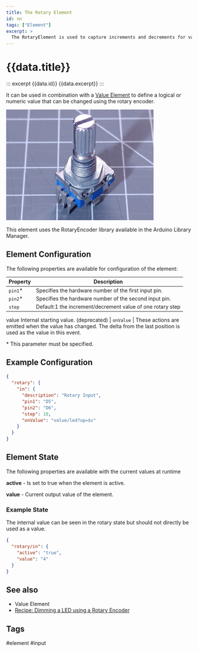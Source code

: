 ```yaml
---
title: The Rotary Element
id: nn
tags: ["Element"]
excerpt: >
  The RotaryElement is used to capture increments and decrements for values using a rotary encoder.
---
```


# {{data.title}}

::: excerpt {{data.id}}
{{data.excerpt}}
:::

It can be used in combination with a [Value Element](/elements/value.md) to define a logical or numeric value that can be changed using the rotary encoder.

![Rotary Encoder](/sensors/rotary.jpg "w200")

This element uses the RotaryEncoder library available in the Arduino Library Manager.

<!-- 
## Web UI for the Rotary Element

There is a dedicated card for this element available that will be used on the web server config and landing pages:

![Rotary Web UI](/elements/rotaryui.png)

See example in [value element](/elements/value.md).
-->


## Element Configuration

The following properties are available for configuration of the element:

<object data="/element.svg?rotary" type="image/svg+xml"></object>

| Property | Description                                                |
| -------- | ---------------------------------------------------------- |
| `pin1`*  | Specifies the hardware number of the first input pin.      |
| `pin2`*  | Specifies the hardware number of the second input pin.     |
| `step`   | Default:1 the increment/decrement value of one rotary step |
value Internal starting value. (deprecated)
| `onValue` | These actions are emitted when the value has changed. The delta from the last position is used as the value in this event.

\* This parameter must be specified.


## Example Configuration

```json
{
  "rotary": {
    "in": {
      "description": "Rotary Input",
      "pin1": "D5",
      "pin2": "D6",
      "step": 10,
      "onValue": "value/led?up=$v"
    }
  }
}
```


## Element State

The following properties are available with the current values at runtime

**active** - Is set to true when the element is active.

**value** - Current output value of the element.


### Example State

The internal value can be seen in the rotary state but should not directly be used as a value.

```json
{
  "rotary/in": {
    "active": "true",
    "value": "4"
  }
}
```


## See also

* Value Element
* [Recipe: Dimming a LED using a Rotary Encoder](/recipes/ledrotary.md) 

## Tags

#element #input